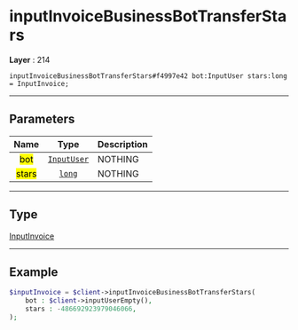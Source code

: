 # inputInvoiceBusinessBotTransferStars

**Layer** : 214

```tl
inputInvoiceBusinessBotTransferStars#f4997e42 bot:InputUser stars:long = InputInvoice;
```

---

## Parameters

| Name | Type | Description |
| :---: | :---: | :--- |
| <mark>bot</mark> | [`InputUser`](type/InputUser) | NOTHING |
| <mark>stars</mark> | [`long`](type/long) | NOTHING |

---

## Type

[InputInvoice](type/InputInvoice)

---

## Example

```php
$inputInvoice = $client->inputInvoiceBusinessBotTransferStars(
	bot : $client->inputUserEmpty(),
	stars : -486692923979046066,
);
```